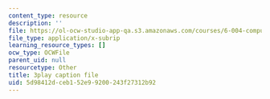 ```yaml
---
content_type: resource
description: ''
file: https://ol-ocw-studio-app-qa.s3.amazonaws.com/courses/6-004-computation-structures-spring-2017/5d98412dceb152e99200243f27312b92_5BRcFgMJLCs.vtt
file_type: application/x-subrip
learning_resource_types: []
ocw_type: OCWFile
parent_uid: null
resourcetype: Other
title: 3play caption file
uid: 5d98412d-ceb1-52e9-9200-243f27312b92
---
```

